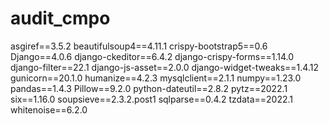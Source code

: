 # audit_cmpo
asgiref==3.5.2
beautifulsoup4==4.11.1
crispy-bootstrap5==0.6
Django==4.0.6
django-ckeditor==6.4.2
django-crispy-forms==1.14.0
django-filter==22.1
django-js-asset==2.0.0
django-widget-tweaks==1.4.12
gunicorn==20.1.0
humanize==4.2.3
mysqlclient==2.1.1
numpy==1.23.0
pandas==1.4.3
Pillow==9.2.0
python-dateutil==2.8.2
pytz==2022.1
six==1.16.0
soupsieve==2.3.2.post1
sqlparse==0.4.2
tzdata==2022.1
whitenoise==6.2.0